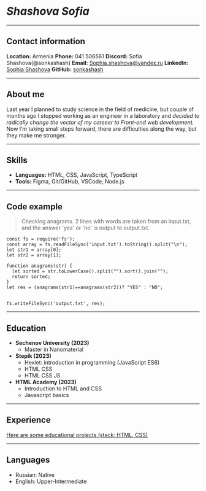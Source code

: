 # *Shashova Sofia*

*******************

## Contact information

**Location:** Armenia
**Phone:** 041 506561
**Discord:** Sofia Shashova(@sonkashash)
**Email:** Sophia.shashova@yandex.ru
**LinkedIn:** [Sophia Shashova](адрес "https://www.linkedin.com/in/sophia-shashova-894448251/")
**GitHub:** [sonkashash](адрес "https://github.com/sonkashash")

*******************

## About me

Last year I planned to study science in the field of medicine, but couple of months ago I stopped working as an engineer in a laboratory and  *decided to radically change the vector of my careeer to Front-end web development.*
Now I’m taking small steps forward, there are difficulties along the way, but they make me stronger.

*******************

## Skills

* **Languages:** HTML, CSS, JavaScript, TypeScript
* **Tools:**  Figma, Git/GitHub, VSCode, Node.js

*******************

## Code example
>Checking anagrams.
2 lines with words are taken from an input.txt, and the answer 'yes' or 'no' is output to output.txt.
  ```
  const fs = require('fs');
const array = fs.readFileSync('input.txt').toString().split("\n");
let str1 = array[0];
let str2 = array[1];

function anagrams(str) {
    let sorted = str.toLowerCase().split("").sort().join("");
    return sorted;
}
 let res = (anagrams(str1)==anagrams(str2))? "YES" : "NO";

  
 fs.writeFileSync('output.txt', res);
  ```
*******************

## Education 
* **Sechenov University (2023)**
    * Master in Nanomaterial
* **Stepik (2023)** 
    * Hexlet: introduction in programming (JavaScript ES6)
    * HTML CSS
    * HTML CSS JS
* **HTML Academy (2023)**
    * Introduction to HTML and CSS
    * Javascript basics

*******************

## Experience

[Here are some educational  projects (stack: HTML, CSS)](адрес "https://github.com/sonkashash/Self-education")

*******************

## Languages
* Russian: Native
* English: Upper-Intermediate

